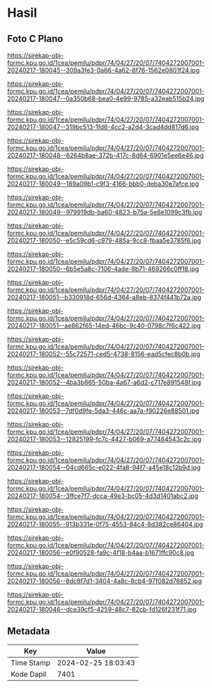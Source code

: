# Hasil

## Foto C Plano

https://sirekap-obj-formc.kpu.go.id/1cea/pemilu/pdpr/74/04/27/20/07/7404272007001-20240217-180045--309a3fe3-0a66-4a62-8f76-1562e0801f24.jpg

https://sirekap-obj-formc.kpu.go.id/1cea/pemilu/pdpr/74/04/27/20/07/7404272007001-20240217-180047--0a350b68-bea0-4e99-9785-a32eab515b24.jpg

https://sirekap-obj-formc.kpu.go.id/1cea/pemilu/pdpr/74/04/27/20/07/7404272007001-20240217-180047--319bc513-1fd6-4cc2-a2d4-3cad4dd817d6.jpg

https://sirekap-obj-formc.kpu.go.id/1cea/pemilu/pdpr/74/04/27/20/07/7404272007001-20240217-180048--6264b8ae-372b-417c-8d64-6901e5ee6e46.jpg

https://sirekap-obj-formc.kpu.go.id/1cea/pemilu/pdpr/74/04/27/20/07/7404272007001-20240217-180049--189a09b1-c9f3-4166-bbb0-deba30e7afce.jpg

https://sirekap-obj-formc.kpu.go.id/1cea/pemilu/pdpr/74/04/27/20/07/7404272007001-20240217-180049--979919db-ba60-4823-b75a-5e8e1099c3fb.jpg

https://sirekap-obj-formc.kpu.go.id/1cea/pemilu/pdpr/74/04/27/20/07/7404272007001-20240217-180050--e5c59cd6-c979-485a-9cc8-fbaa5e3785f6.jpg

https://sirekap-obj-formc.kpu.go.id/1cea/pemilu/pdpr/74/04/27/20/07/7404272007001-20240217-180050--6b5e5a8c-7106-4ade-8b71-469266c0ff18.jpg

https://sirekap-obj-formc.kpu.go.id/1cea/pemilu/pdpr/74/04/27/20/07/7404272007001-20240217-180051--b330918d-656d-4364-a8eb-8374f441b72a.jpg

https://sirekap-obj-formc.kpu.go.id/1cea/pemilu/pdpr/74/04/27/20/07/7404272007001-20240217-180051--ae862f65-14ed-46bc-9c40-0798c7f6c422.jpg

https://sirekap-obj-formc.kpu.go.id/1cea/pemilu/pdpr/74/04/27/20/07/7404272007001-20240217-180052--55c72571-ced5-4738-8156-ead5cfec8b0b.jpg

https://sirekap-obj-formc.kpu.go.id/1cea/pemilu/pdpr/74/04/27/20/07/7404272007001-20240217-180052--4ba3b865-50ba-4a67-a6d2-c717e891548f.jpg

https://sirekap-obj-formc.kpu.go.id/1cea/pemilu/pdpr/74/04/27/20/07/7404272007001-20240217-180053--7df0d9fe-5da3-446c-aa7a-f90226e88501.jpg

https://sirekap-obj-formc.kpu.go.id/1cea/pemilu/pdpr/74/04/27/20/07/7404272007001-20240217-180053--12825199-fc7c-4427-b069-a77484543c2c.jpg

https://sirekap-obj-formc.kpu.go.id/1cea/pemilu/pdpr/74/04/27/20/07/7404272007001-20240217-180054--04cd665c-e022-4fa8-94f7-a45e18c12b9d.jpg

https://sirekap-obj-formc.kpu.go.id/1cea/pemilu/pdpr/74/04/27/20/07/7404272007001-20240217-180054--3ffce7f7-dcca-49e3-bc05-4d3d1401abc2.jpg

https://sirekap-obj-formc.kpu.go.id/1cea/pemilu/pdpr/74/04/27/20/07/7404272007001-20240217-180055--913b331e-0f75-4553-84c4-8d382ce86404.jpg

https://sirekap-obj-formc.kpu.go.id/1cea/pemilu/pdpr/74/04/27/20/07/7404272007001-20240217-180056--e0f90528-fa9c-4f18-b4aa-b1671ffc90c8.jpg

https://sirekap-obj-formc.kpu.go.id/1cea/pemilu/pdpr/74/04/27/20/07/7404272007001-20240217-180056--8dc8f7d1-3404-4a8c-8cb4-97f082d76852.jpg

https://sirekap-obj-formc.kpu.go.id/1cea/pemilu/pdpr/74/04/27/20/07/7404272007001-20240217-180046--dce39cf5-4259-48c7-82cb-fd126f231f71.jpg


## Metadata

| Key        | Value               |
| ---------- | ------------------- |
| Time Stamp | 2024-02-25 18:03:43 |
| Kode Dapil | 7401                |



